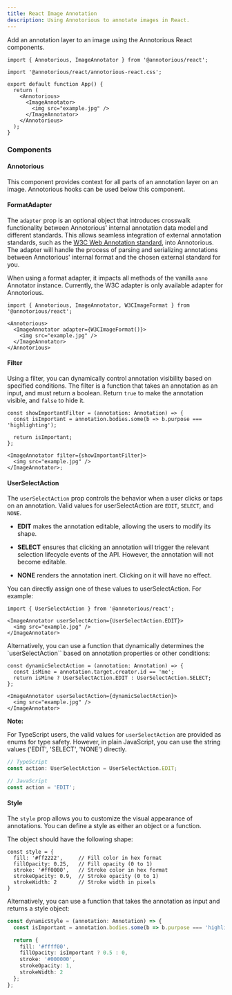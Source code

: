 ```yaml
---
title: React Image Annotation
description: Using Annotorious to annotate images in React.
---
```


Add an annotation layer to an image using the Annotorious React components. 

```tsx
import { Annotorious, ImageAnnotator } from '@annotorious/react';

import '@annotorious/react/annotorious-react.css';

export default function App() {
  return (
    <Annotorious>
      <ImageAnnotator>
        <img src="example.jpg" />
      </ImageAnnotator>
    </Annotorious>
  );
}
```

### Components

#### Annotorious
This component provides context for all parts of an annotation layer on an image. Annotorious hooks can be used below this component.


#### FormatAdapter

The `adapter` prop is an optional object that introduces crosswalk functionality between Annotorious' internal annotation data model and different standards. This allows seamless integration of external annotation standards, such as the [W3C Web Annotation standard](https://www.w3.org/TR/annotation-model/), into Annotorious. The adapter will handle the process of parsing and serializing annotations between Annotorious' internal format and the chosen external standard for you. 

When using a format adapter, it impacts all methods of the vanilla `anno` Annotator instance. Currently, the W3C adapter is only available adapter for Annotorious.

```tsx
import { Annotorious, ImageAnnotator, W3CImageFormat } from '@annotorious/react';

<Annotorious>
  <ImageAnnotator adapter={W3CImageFormat()}>
    <img src="example.jpg" />
  </ImageAnnotator>
</Annotorious>

```

#### Filter

Using a filter, you can dynamically control annotation visibility based on specified conditions. The filter is a function that takes an annotation as an input, and must return a boolean. Return `true` to make the annotation visible, and `false` to hide it.

```tsx
const showImportantFilter = (annotation: Annotation) => {
  const isImportant = annotation.bodies.some(b => b.purpose === 'highlighting');

  return isImportant;
};

<ImageAnnotator filter={showImportantFilter}>
  <img src="example.jpg" />
</ImageAnnotator>;
```

#### UserSelectAction

The `userSelectAction` prop controls the behavior when a user clicks or taps on an annotation. Valid values for userSelectAction are `EDIT`, `SELECT`, and `NONE`.

- __EDIT__ makes the annotation editable, allowing the users to modify its shape.

- __SELECT__ ensures that clicking an annotation will trigger the relevant selection lifecycle events of the API. However, the annotation will not become editable.

- __NONE__ renders the annotation inert. Clicking on it will have no effect.

You can directly assign one of these values to userSelectAction. For example:

```tsx
import { UserSelectAction } from '@annotorious/react'; 

<ImageAnnotator userSelectAction={UserSelectAction.EDIT}>
  <img src="example.jpg" />
</ImageAnnotator>
```

Alternatively, you can use a function that dynamically determines the `userSelectAction`` based on annotation properties or other conditions:

```tsx
const dynamicSelectAction = (annotation: Annotation) => {
  const isMine = annotation.target.creator.id == 'me';
  return isMine ? UserSelectAction.EDIT : UserSelectAction.SELECT;
};

<ImageAnnotator userSelectAction={dynamicSelectAction}>
  <img src="example.jpg" />
</ImageAnnotator>
```

__Note:__

For TypeScript users, the valid values for `userSelectAction` are provided as enums for type safety. However, in plain JavaScript, you can use the string values ('EDIT', 'SELECT', 'NONE') directly.

```ts 
// TypeScript
const action: UserSelectAction = UserSelectAction.EDIT;

// JavaScript
const action = 'EDIT';
```

#### Style

The `style` prop allows you to customize the visual appearance of annotations. You can define a style as either an object or a function.

The object should have the following shape:

```tsx
const style = {
  fill: '#ff2222',     // Fill color in hex format
  fillOpacity: 0.25,   // Fill opacity (0 to 1)
  stroke: '#ff0000',   // Stroke color in hex format
  strokeOpacity: 0.9,  // Stroke opacity (0 to 1)
  strokeWidth: 2       // Stroke width in pixels
}
```

Alternatively, you can use a function that takes the annotation as input and returns a style object:

```ts
const dynamicStyle = (annotation: Annotation) => {
  const isImportant = annotation.bodies.some(b => b.purpose === 'highlighting');

  return {
    fill: '#ffff00',
    fillOpacity: isImportant ? 0.5 : 0,
    stroke: '#000000',
    strokeOpacity: 1,
    strokeWidth: 2
  };
};
```